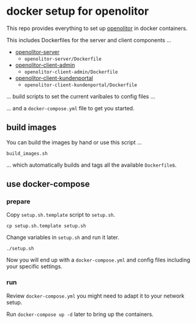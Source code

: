 # docker setup for openolitor

This repo provides everything to set up [openolitor](https://github.com/OpenOlitor) in docker containers.

This includes Dockerfiles for the server and client components ...

- [openolitor-server](https://github.com/OpenOlitor/openolitor-server)
  - `openolitor-server/Dockerfile`
- [openolitor-client-admin](https://github.com/OpenOlitor/openolitor-client-admin)
  - `openolitor-client-admin/Dockerfile`
- [openolitor-client-kundenportal](https://github.com/OpenOlitor/openolitor-client-kundenportal)
  - `openolitor-client-kundenportal/Dockerfile`

... build scripts to set the current varibales to config files ...

... and a `docker-compose.yml` file to get you started.

## build images

You can build the images by hand or use this script ...

`build_images.sh`

... which automatically builds and tags all the available `Dockerfile`s.

## use docker-compose

### prepare

Copy `setup.sh.template` script to `setup.sh`.
```
cp setup.sh.template setup.sh
```
Change variables in `setup.sh` and run it later.

```
./setup.sh 
```

Now you will end up with a `docker-compose.yml` and config files including your specific settings.

### run

Review `docker-compose.yml` you might need to adapt it to your network setup.

Run `docker-compose up -d` later to bring up the containers.


